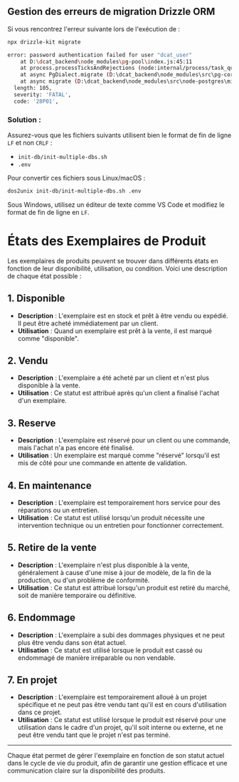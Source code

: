 ## Gestion des erreurs de migration Drizzle ORM

Si vous rencontrez l'erreur suivante lors de l'exécution de :

```sh
npx drizzle-kit migrate
```

```sh
error: password authentication failed for user "dcat_user"
    at D:\dcat_backend\node_modules\pg-pool\index.js:45:11
    at process.processTicksAndRejections (node:internal/process/task_queues:105:5)
    at async PgDialect.migrate (D:\dcat_backend\node_modules\src\pg-core\dialect.ts:85:3)
    at async migrate (D:\dcat_backend\node_modules\src\node-postgres\migrator.ts:10:2) {
  length: 105,
  severity: 'FATAL',
  code: '28P01',
```

### Solution :
Assurez-vous que les fichiers suivants utilisent bien le format de fin de ligne `LF` et non `CRLF` :
- `init-db/init-multiple-dbs.sh`
- `.env`

Pour convertir ces fichiers sous Linux/macOS :
```sh
dos2unix init-db/init-multiple-dbs.sh .env
```

Sous Windows, utilisez un éditeur de texte comme VS Code et modifiez le format de fin de ligne en `LF`.


# États des Exemplaires de Produit

Les exemplaires de produits peuvent se trouver dans différents états en fonction de leur disponibilité, utilisation, ou condition. Voici une description de chaque état possible :

## 1. **Disponible**
- **Description** : L'exemplaire est en stock et prêt à être vendu ou expédié. Il peut être acheté immédiatement par un client.
- **Utilisation** : Quand un exemplaire est prêt à la vente, il est marqué comme "disponible".

## 2. **Vendu**
- **Description** : L'exemplaire a été acheté par un client et n'est plus disponible à la vente.
- **Utilisation** : Ce statut est attribué après qu'un client a finalisé l'achat d'un exemplaire.

## 3. **Reserve**
- **Description** : L'exemplaire est réservé pour un client ou une commande, mais l'achat n'a pas encore été finalisé.
- **Utilisation** : Un exemplaire est marqué comme "réservé" lorsqu'il est mis de côté pour une commande en attente de validation.

## 4. **En maintenance**
- **Description** : L'exemplaire est temporairement hors service pour des réparations ou un entretien.
- **Utilisation** : Ce statut est utilisé lorsqu'un produit nécessite une intervention technique ou un entretien pour fonctionner correctement.

## 5. **Retire de la vente**
- **Description** : L'exemplaire n'est plus disponible à la vente, généralement à cause d'une mise à jour de modèle, de la fin de la production, ou d'un problème de conformité.
- **Utilisation** : Ce statut est attribué lorsqu'un produit est retiré du marché, soit de manière temporaire ou définitive.

## 6. **Endommage**
- **Description** : L'exemplaire a subi des dommages physiques et ne peut plus être vendu dans son état actuel.
- **Utilisation** : Ce statut est utilisé lorsque le produit est cassé ou endommagé de manière irréparable ou non vendable.

## 7. **En projet**
- **Description** : L'exemplaire est temporairement alloué à un projet spécifique et ne peut pas être vendu tant qu'il est en cours d'utilisation dans ce projet.
- **Utilisation** : Ce statut est utilisé lorsque le produit est réservé pour une utilisation dans le cadre d'un projet, qu'il soit interne ou externe, et ne peut être vendu tant que le projet n'est pas terminé.

---

Chaque état permet de gérer l'exemplaire en fonction de son statut actuel dans le cycle de vie du produit, afin de garantir une gestion efficace et une communication claire sur la disponibilité des produits.
